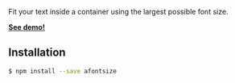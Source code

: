 Fit your text inside a container using the largest possible font size.

[__See demo!__](https://rawgit.com/zewish/afontsize/master/demo.html)

Installation
------------
```bash
$ npm install --save afontsize
```
